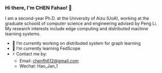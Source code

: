 ### Hi there, I'm CHEN Fahao! 👋


I am a second-year Ph.D. at the University of Aizu (UoA), working at the graduate schoold of computer science and engineering advised by Peng Li. My research interests include edge computing and distributed machine learning systems.

- 🔭 I’m currently working on distributed system for graph learning
- 🌱 I’m currently learning FedScope
- ⚡ Contact me by:
  - Email: chenfh612@gmail.com
  - Wechat: Hao_Jan_1

